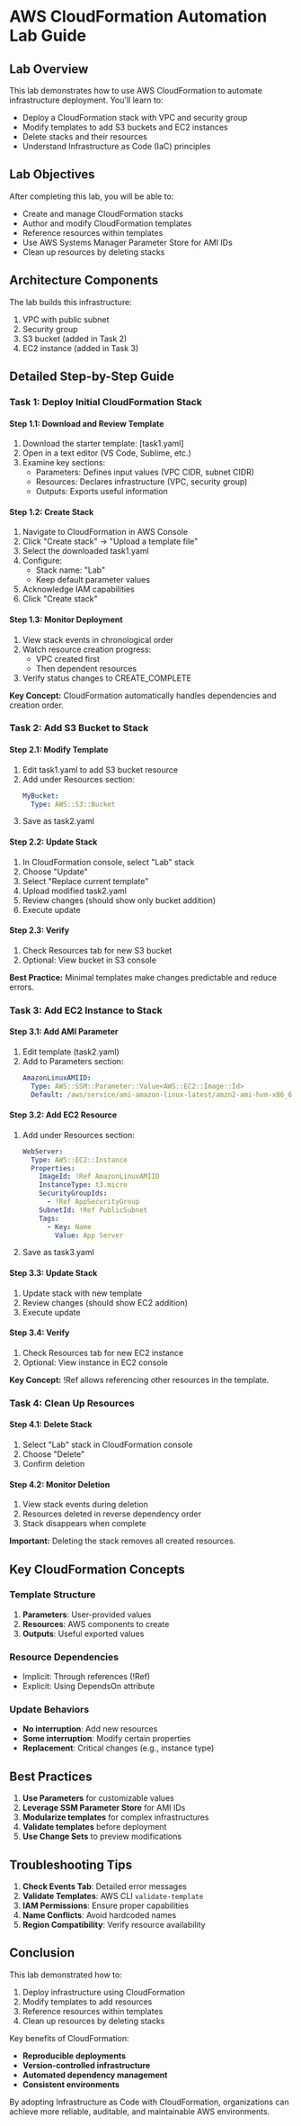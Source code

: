 # AWS CloudFormation Automation Lab Guide

## Lab Overview
This lab demonstrates how to use AWS CloudFormation to automate infrastructure deployment. You'll learn to:
- Deploy a CloudFormation stack with VPC and security group
- Modify templates to add S3 buckets and EC2 instances
- Delete stacks and their resources
- Understand Infrastructure as Code (IaC) principles

## Lab Objectives
After completing this lab, you will be able to:
- Create and manage CloudFormation stacks
- Author and modify CloudFormation templates
- Reference resources within templates
- Use AWS Systems Manager Parameter Store for AMI IDs
- Clean up resources by deleting stacks

## Architecture Components
The lab builds this infrastructure:
1. VPC with public subnet
2. Security group
3. S3 bucket (added in Task 2)
4. EC2 instance (added in Task 3)

## Detailed Step-by-Step Guide

### Task 1: Deploy Initial CloudFormation Stack

#### Step 1.1: Download and Review Template
1. Download the starter template: [task1.yaml]
2. Open in a text editor (VS Code, Sublime, etc.)
3. Examine key sections:
   - Parameters: Defines input values (VPC CIDR, subnet CIDR)
   - Resources: Declares infrastructure (VPC, security group)
   - Outputs: Exports useful information

#### Step 1.2: Create Stack
1. Navigate to CloudFormation in AWS Console
2. Click "Create stack" → "Upload a template file"
3. Select the downloaded task1.yaml
4. Configure:
   - Stack name: "Lab"
   - Keep default parameter values
5. Acknowledge IAM capabilities
6. Click "Create stack"

#### Step 1.3: Monitor Deployment
1. View stack events in chronological order
2. Watch resource creation progress:
   - VPC created first
   - Then dependent resources
3. Verify status changes to CREATE_COMPLETE

**Key Concept:** CloudFormation automatically handles dependencies and creation order.

### Task 2: Add S3 Bucket to Stack

#### Step 2.1: Modify Template
1. Edit task1.yaml to add S3 bucket resource
2. Add under Resources section:
   ```yaml
   MyBucket:
     Type: AWS::S3::Bucket
   ```
3. Save as task2.yaml

#### Step 2.2: Update Stack
1. In CloudFormation console, select "Lab" stack
2. Choose "Update"
3. Select "Replace current template"
4. Upload modified task2.yaml
5. Review changes (should show only bucket addition)
6. Execute update

#### Step 2.3: Verify
1. Check Resources tab for new S3 bucket
2. Optional: View bucket in S3 console

**Best Practice:** Minimal templates make changes predictable and reduce errors.

### Task 3: Add EC2 Instance to Stack

#### Step 3.1: Add AMI Parameter
1. Edit template (task2.yaml)
2. Add to Parameters section:
   ```yaml
   AmazonLinuxAMIID:
     Type: AWS::SSM::Parameter::Value<AWS::EC2::Image::Id>
     Default: /aws/service/ami-amazon-linux-latest/amzn2-ami-hvm-x86_64-gp2
   ```

#### Step 3.2: Add EC2 Resource
1. Add under Resources section:
   ```yaml
   WebServer:
     Type: AWS::EC2::Instance
     Properties:
       ImageId: !Ref AmazonLinuxAMIID
       InstanceType: t3.micro
       SecurityGroupIds:
         - !Ref AppSecurityGroup
       SubnetId: !Ref PublicSubnet
       Tags:
         - Key: Name
           Value: App Server
   ```
2. Save as task3.yaml

#### Step 3.3: Update Stack
1. Update stack with new template
2. Review changes (should show EC2 addition)
3. Execute update

#### Step 3.4: Verify
1. Check Resources tab for new EC2 instance
2. Optional: View instance in EC2 console

**Key Concept:** !Ref allows referencing other resources in the template.

### Task 4: Clean Up Resources

#### Step 4.1: Delete Stack
1. Select "Lab" stack in CloudFormation console
2. Choose "Delete"
3. Confirm deletion

#### Step 4.2: Monitor Deletion
1. View stack events during deletion
2. Resources deleted in reverse dependency order
3. Stack disappears when complete

**Important:** Deleting the stack removes all created resources.

## Key CloudFormation Concepts

### Template Structure
1. **Parameters**: User-provided values
2. **Resources**: AWS components to create
3. **Outputs**: Useful exported values

### Resource Dependencies
- Implicit: Through references (!Ref)
- Explicit: Using DependsOn attribute

### Update Behaviors
- **No interruption**: Add new resources
- **Some interruption**: Modify certain properties
- **Replacement**: Critical changes (e.g., instance type)

## Best Practices

1. **Use Parameters** for customizable values
2. **Leverage SSM Parameter Store** for AMI IDs
3. **Modularize templates** for complex infrastructures
4. **Validate templates** before deployment
5. **Use Change Sets** to preview modifications

## Troubleshooting Tips

1. **Check Events Tab**: Detailed error messages
2. **Validate Templates**: AWS CLI `validate-template`
3. **IAM Permissions**: Ensure proper capabilities
4. **Name Conflicts**: Avoid hardcoded names
5. **Region Compatibility**: Verify resource availability

## Conclusion

This lab demonstrated how to:
1. Deploy infrastructure using CloudFormation
2. Modify templates to add resources
3. Reference resources within templates
4. Clean up resources by deleting stacks

Key benefits of CloudFormation:
- **Reproducible deployments**
- **Version-controlled infrastructure**
- **Automated dependency management**
- **Consistent environments**

By adopting Infrastructure as Code with CloudFormation, organizations can achieve more reliable, auditable, and maintainable AWS environments.
